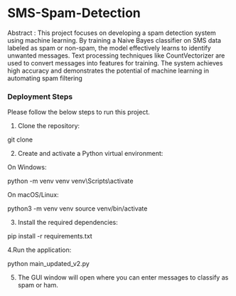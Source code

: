 # SMS-Spam-Detection
Abstract : This project focuses on developing a spam detection system using machine learning. By training a Naive Bayes classifier on SMS data labeled as spam or non-spam, the model effectively learns to identify unwanted messages. Text processing techniques like CountVectorizer are used to convert messages into features for training. The system achieves high accuracy and demonstrates the potential of machine learning in automating spam filtering
### Deployment Steps
Please follow the below steps to run this project.
1. Clone the repository:

git clone <rcoeprj-86-1338-1699-group14>

2. Create and activate a Python virtual environment:

On Windows:

python -m venv venv
venv\Scripts\activate

On macOS/Linux:

python3 -m venv venv
source venv/bin/activate

3. Install the required dependencies:

pip install -r requirements.txt

4.Run the application:

python main_updated_v2.py

5. The GUI window will open where you can enter messages to classify as spam or ham.
